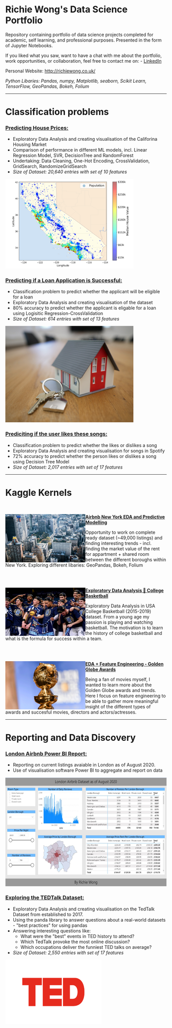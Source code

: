 # Richie Wong's Data Science Portfolio
Repository containing portfolio of data science projects completed for academic, self learning, and professional purposes. Presented in the form of Jupyter Notebooks.

If you liked what you saw, want to have a chat with me about the portfolio, work opportunities, or collaboration, feel free to contact me on: - [LinkedIn](https://www.linkedin.com/in/richieone/)

Personal Website: http://richiewong.co.uk/

_Python Libaries: Pandas, numpy, Matplotlib, seaborn, Scikit Learn, TensorFlow, GeoPandas, Bokeh, Folium_

---

# Classification problems

### [Predicting House Prices:](https://github.com/Richieone13/data_science_portfolio/blob/master/California_Housing_Dataset/California_Housing.ipynb) 
* Exploratory Data Analysis and creating visualisation of the Califorina Housing Market
* Comparison of performance in different ML models, incl. Linear Regression Model, SVR, DecisionTree and RandomForest
* Undertaking: Data Cleaning, One-Hot Encoding, CrossValidation, GridSearch, RandomizeGridSearch
* *Size of Dataset: 20,640 entries with set of 10 features*

<img src="California_Housing_Dataset/images/california_housing_prices_plot.png" width="400">

### [Predicting if a Loan Application is Successful:](https://github.com/Richieone13/data_science_portfolio/blob/master/LoanPrediction/LoanPrediction-EndtoEnd.ipynb)
* Classification problem to predict whether the applicant will be eligible for a loan
* Exploratory Data Analysis and creating visualisation of the dataset
* 80% accuracy to predict whether the applicant is eligable for a loan using Logisitic Regression-CrossValidation
* *Size of Dataset: 614 entries with set of 13 features*

<img src="LoanPrediction/Images/tierra-mallorca-rgJ1J8SDEAY-unsplash.png" width="400" height="300">

### [Prediciting if the user likes these songs:](https://github.com/Richieone13/data_science_portfolio/blob/master/Spotify_Classifier/Spotify_EDA_DecisionTree.ipynb) 
* Classification problem to predict whether the likes or dislikes a song
* Exploratory Data Analysis and creating visualisation for songs in Spotify
* 72% accuracy to predict whether the person likes or dislikes a song using Decision Tree Model
* *Size of Dataset: 2,017 entries with set of 17 features*

---

# Kaggle Kernels

<br />

<img align="left" width="250" height="150" img src="Images_Kaggle/NewYorkSkyline.jpg"> **[Airbnb New York EDA and Predictive Modelling](https://www.kaggle.com/richieone13/airbnb-new-york-eda-and-predictive-modelling)**

Opportunity to work on complete ready dataset (~49,000 listings) and finding interesting trends - incl. finding the market value of the rent for appartment + shared room between the different boroughs within New York. Exploring different libaries: GeoPandas, Bokeh, Folium

<br />
<br />

<img align="left" width="250" height="150" img src="Images_Kaggle/CollegeBasketball.jpg"> **[Exploratory Data Analysis 🏀 College Basketball](https://www.kaggle.com/richieone13/exploratory-data-analysis-eda)**

Exploratory Data Analysis in USA College Basketball (2015-2019) dataset. From a young age my passion is playing and watching basketball. The motivation is to learn the history of college basketball and what is the formula for success within a team.

<br />
<br />

<img align="left" width="250" height="150" img src="Images_Kaggle/Golden_Globle.png"> **[EDA + Feature Engineering - Golden Globe Awards](https://www.kaggle.com/richieone13/eda-feature-engineering-golden-globe-awards)**

Being a fan of movies myself, I wanted to learn more about the Golden Globe awards and trends. Here I focus on feature engineering to be able to gather more meaningful insight of the different types of awards and succesful movies, directors and actors/actresses.

---
# Reporting and Data Discovery

### [London Airbnb Power BI Report:](https://app.powerbi.com/view?r=eyJrIjoiNDJmNjM0ODAtZGExOC00OTk2LWFhNGItMjA1YjMyNzg4ZjJiIiwidCI6IjA3OGU4ZTc5LTE3YTctNGJkOS05MmMyLWRkZDQ1YWU4NmJkZCJ9&pageName=ReportSectiona1d10cfd8e4aa0cde1ec)
* Reporting on current listings avaiable in London as of August 2020.
* Use of visualisation software Power BI to aggregate and report on data

<img src="ImagesPowerBI/LondonAirbnbSnapshot.JPG" width="600" height="338.39">

### [Exploring the TEDTalk Dataset:](https://github.com/Richieone13/data_science_portfolio/blob/master/TedTalk/TedTalk_EDA.ipynb) 
* Exploratory Data Analysis and creating visualisation on the TedTalk Dataset from established to 2017.
* Using the panda library to answer questions about a real-world datasets - "best practices" for using pandas
* Answering interesting questions like:
  - What were the "best" events in TED history to attend?
  - Which TedTalk provoke the most online discussion?
  - Which occupations deliver the funniest TED talks on average?
* *Size of Dataset: 2,550 entries with set of 17 features*

<img src="TedTalk/ted-logo-fb.png" width="300" height="200">
